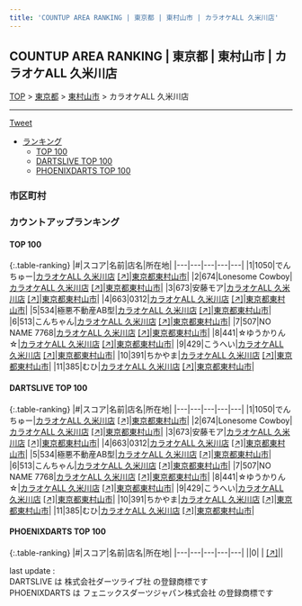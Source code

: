 ```yaml
---
title: 'COUNTUP AREA RANKING | 東京都 | 東村山市 | カラオケALL 久米川店'
---
```

## COUNTUP AREA RANKING | 東京都 | 東村山市 | カラオケALL 久米川店

[TOP](/darts/rank/) > [東京都](/darts/rank/東京都/) > [東村山市](/darts/rank/東京都/東村山市/) > カラオケALL 久米川店

___

<a href="https://twitter.com/share?ref_src=twsrc%5Etfw" data-text="COUNTUP AREA RANKING | 東京都東村山市カラオケALL 久米川店" class="twitter-share-button" data-hashtags="DARTSLIVE,PHOENIXDARTS,darts,ダーツ" data-show-count="false">Tweet</a>

* [ランキング](#カウントアップランキング)
    * [TOP 100](#top-100)
    * [DARTSLIVE TOP 100](#dartslive-top-100)
    * [PHOENIXDARTS TOP 100](#phoenixdarts-top-100)

### 市区町村

<ul>

</ul>

### カウントアップランキング

#### TOP 100



{:.table-ranking}
|#|スコア|名前|店名|所在地|
|---|---|---|---|---|
|1|1050|<span class="rank-name-dl">でんちゅー</span>|<a href="/darts/rank/shops/23f5b9644b12db3828032249b44395af.html">カラオケALL 久米川店</a> <a href="https://search.dartslive.com/jp/shop/23f5b9644b12db3828032249b44395af">[↗]</a>|<a href="/darts/rank/東京都/東村山市">東京都東村山市</a>|
|2|674|<span class="rank-name-dl">Lonesome Cowboy</span>|<a href="/darts/rank/shops/23f5b9644b12db3828032249b44395af.html">カラオケALL 久米川店</a> <a href="https://search.dartslive.com/jp/shop/23f5b9644b12db3828032249b44395af">[↗]</a>|<a href="/darts/rank/東京都/東村山市">東京都東村山市</a>|
|3|673|<span class="rank-name-dl">安藤モア</span>|<a href="/darts/rank/shops/23f5b9644b12db3828032249b44395af.html">カラオケALL 久米川店</a> <a href="https://search.dartslive.com/jp/shop/23f5b9644b12db3828032249b44395af">[↗]</a>|<a href="/darts/rank/東京都/東村山市">東京都東村山市</a>|
|4|663|<span class="rank-name-dl">0312</span>|<a href="/darts/rank/shops/23f5b9644b12db3828032249b44395af.html">カラオケALL 久米川店</a> <a href="https://search.dartslive.com/jp/shop/23f5b9644b12db3828032249b44395af">[↗]</a>|<a href="/darts/rank/東京都/東村山市">東京都東村山市</a>|
|5|534|<span class="rank-name-dl">極悪不動産AB型</span>|<a href="/darts/rank/shops/23f5b9644b12db3828032249b44395af.html">カラオケALL 久米川店</a> <a href="https://search.dartslive.com/jp/shop/23f5b9644b12db3828032249b44395af">[↗]</a>|<a href="/darts/rank/東京都/東村山市">東京都東村山市</a>|
|6|513|<span class="rank-name-dl">こんちゃん</span>|<a href="/darts/rank/shops/23f5b9644b12db3828032249b44395af.html">カラオケALL 久米川店</a> <a href="https://search.dartslive.com/jp/shop/23f5b9644b12db3828032249b44395af">[↗]</a>|<a href="/darts/rank/東京都/東村山市">東京都東村山市</a>|
|7|507|<span class="rank-name-dl">NO NAME 7768</span>|<a href="/darts/rank/shops/23f5b9644b12db3828032249b44395af.html">カラオケALL 久米川店</a> <a href="https://search.dartslive.com/jp/shop/23f5b9644b12db3828032249b44395af">[↗]</a>|<a href="/darts/rank/東京都/東村山市">東京都東村山市</a>|
|8|441|<span class="rank-name-dl">☆ゆうかりん☆</span>|<a href="/darts/rank/shops/23f5b9644b12db3828032249b44395af.html">カラオケALL 久米川店</a> <a href="https://search.dartslive.com/jp/shop/23f5b9644b12db3828032249b44395af">[↗]</a>|<a href="/darts/rank/東京都/東村山市">東京都東村山市</a>|
|9|429|<span class="rank-name-dl">こうへい</span>|<a href="/darts/rank/shops/23f5b9644b12db3828032249b44395af.html">カラオケALL 久米川店</a> <a href="https://search.dartslive.com/jp/shop/23f5b9644b12db3828032249b44395af">[↗]</a>|<a href="/darts/rank/東京都/東村山市">東京都東村山市</a>|
|10|391|<span class="rank-name-dl">ちかやま</span>|<a href="/darts/rank/shops/23f5b9644b12db3828032249b44395af.html">カラオケALL 久米川店</a> <a href="https://search.dartslive.com/jp/shop/23f5b9644b12db3828032249b44395af">[↗]</a>|<a href="/darts/rank/東京都/東村山市">東京都東村山市</a>|
|11|385|<span class="rank-name-dl">むひ</span>|<a href="/darts/rank/shops/23f5b9644b12db3828032249b44395af.html">カラオケALL 久米川店</a> <a href="https://search.dartslive.com/jp/shop/23f5b9644b12db3828032249b44395af">[↗]</a>|<a href="/darts/rank/東京都/東村山市">東京都東村山市</a>|


#### DARTSLIVE TOP 100



{:.table-ranking}
|#|スコア|名前|店名|所在地|
|---|---|---|---|---|
|1|1050|<span class="rank-name-dl">でんちゅー</span>|<a href="/darts/rank/shops/23f5b9644b12db3828032249b44395af.html">カラオケALL 久米川店</a> <a href="https://search.dartslive.com/jp/shop/23f5b9644b12db3828032249b44395af">[↗]</a>|<a href="/darts/rank/東京都/東村山市">東京都東村山市</a>|
|2|674|<span class="rank-name-dl">Lonesome Cowboy</span>|<a href="/darts/rank/shops/23f5b9644b12db3828032249b44395af.html">カラオケALL 久米川店</a> <a href="https://search.dartslive.com/jp/shop/23f5b9644b12db3828032249b44395af">[↗]</a>|<a href="/darts/rank/東京都/東村山市">東京都東村山市</a>|
|3|673|<span class="rank-name-dl">安藤モア</span>|<a href="/darts/rank/shops/23f5b9644b12db3828032249b44395af.html">カラオケALL 久米川店</a> <a href="https://search.dartslive.com/jp/shop/23f5b9644b12db3828032249b44395af">[↗]</a>|<a href="/darts/rank/東京都/東村山市">東京都東村山市</a>|
|4|663|<span class="rank-name-dl">0312</span>|<a href="/darts/rank/shops/23f5b9644b12db3828032249b44395af.html">カラオケALL 久米川店</a> <a href="https://search.dartslive.com/jp/shop/23f5b9644b12db3828032249b44395af">[↗]</a>|<a href="/darts/rank/東京都/東村山市">東京都東村山市</a>|
|5|534|<span class="rank-name-dl">極悪不動産AB型</span>|<a href="/darts/rank/shops/23f5b9644b12db3828032249b44395af.html">カラオケALL 久米川店</a> <a href="https://search.dartslive.com/jp/shop/23f5b9644b12db3828032249b44395af">[↗]</a>|<a href="/darts/rank/東京都/東村山市">東京都東村山市</a>|
|6|513|<span class="rank-name-dl">こんちゃん</span>|<a href="/darts/rank/shops/23f5b9644b12db3828032249b44395af.html">カラオケALL 久米川店</a> <a href="https://search.dartslive.com/jp/shop/23f5b9644b12db3828032249b44395af">[↗]</a>|<a href="/darts/rank/東京都/東村山市">東京都東村山市</a>|
|7|507|<span class="rank-name-dl">NO NAME 7768</span>|<a href="/darts/rank/shops/23f5b9644b12db3828032249b44395af.html">カラオケALL 久米川店</a> <a href="https://search.dartslive.com/jp/shop/23f5b9644b12db3828032249b44395af">[↗]</a>|<a href="/darts/rank/東京都/東村山市">東京都東村山市</a>|
|8|441|<span class="rank-name-dl">☆ゆうかりん☆</span>|<a href="/darts/rank/shops/23f5b9644b12db3828032249b44395af.html">カラオケALL 久米川店</a> <a href="https://search.dartslive.com/jp/shop/23f5b9644b12db3828032249b44395af">[↗]</a>|<a href="/darts/rank/東京都/東村山市">東京都東村山市</a>|
|9|429|<span class="rank-name-dl">こうへい</span>|<a href="/darts/rank/shops/23f5b9644b12db3828032249b44395af.html">カラオケALL 久米川店</a> <a href="https://search.dartslive.com/jp/shop/23f5b9644b12db3828032249b44395af">[↗]</a>|<a href="/darts/rank/東京都/東村山市">東京都東村山市</a>|
|10|391|<span class="rank-name-dl">ちかやま</span>|<a href="/darts/rank/shops/23f5b9644b12db3828032249b44395af.html">カラオケALL 久米川店</a> <a href="https://search.dartslive.com/jp/shop/23f5b9644b12db3828032249b44395af">[↗]</a>|<a href="/darts/rank/東京都/東村山市">東京都東村山市</a>|
|11|385|<span class="rank-name-dl">むひ</span>|<a href="/darts/rank/shops/23f5b9644b12db3828032249b44395af.html">カラオケALL 久米川店</a> <a href="https://search.dartslive.com/jp/shop/23f5b9644b12db3828032249b44395af">[↗]</a>|<a href="/darts/rank/東京都/東村山市">東京都東村山市</a>|


#### PHOENIXDARTS TOP 100



{:.table-ranking}
|#|スコア|名前|店名|所在地|
|---|---|---|---|---|
||0|<span class="rank-name-dl"> </span>|<a href="/darts/rank/shops/.html"></a> <a href="">[↗]</a>|<a href="/darts/rank//"></a>|


<div class="footer border-top border-gray-light mt-5 pt-3 text-right text-gray">
    last update : <span style="font-weight: italic" id="foot_last_modified"></span><br />
    DARTSLIVE は 株式会社ダーツライブ社 の登録商標です<br />
    PHOENIXDARTS は フェニックスダーツジャパン株式会社 の登録商標です<br />
</div>

<script src="https://cdnjs.cloudflare.com/ajax/libs/jquery.tablesorter/2.31.3/js/jquery.tablesorter.min.js" integrity="sha512-qzgd5cYSZcosqpzpn7zF2ZId8f/8CHmFKZ8j7mU4OUXTNRd5g+ZHBPsgKEwoqxCtdQvExE5LprwwPAgoicguNg==" crossorigin="anonymous" referrerpolicy="no-referrer"></script>
<link rel="stylesheet" href="https://cdnjs.cloudflare.com/ajax/libs/jquery.tablesorter/2.31.3/css/theme.default.min.css" integrity="sha512-wghhOJkjQX0Lh3NSWvNKeZ0ZpNn+SPVXX1Qyc9OCaogADktxrBiBdKGDoqVUOyhStvMBmJQ8ZdMHiR3wuEq8+w==" crossorigin="anonymous" referrerpolicy="no-referrer" />
<script>
$(function() {
    $(".table-ranking").tablesorter({sortList:[[0, 0]]});
    $("#foot_last_modified").text(formatDate(new Date(document.lastModified), 'yyyy-MM-dd HH:mm:ss'));
});
</script>

<script async src="https://platform.twitter.com/widgets.js" charset="utf-8"></script>